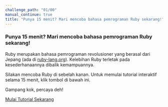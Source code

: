 ```yaml
---
challenge_path: "01/00"
manual_continue: true
title: "Punya 15 menit? Mari mencoba bahasa pemrograman Ruby sekarang!"
---
```


### Punya 15 menit? Mari mencoba bahasa pemrograman Ruby sekarang!

Ruby merupakan bahasa pemrograman revolusioner yang berasal dari Jepang (ada di [ruby-lang.org](http://www.ruby-lang.org/)). Kelebihan Ruby terletak pada kesederhanaannya dibalik kemampuannya.

Silakan mencoba Ruby di sebelah kanan. Untuk memulai tutorial interaktif selama 15 menit, klik tombol di bawah ini.

Gampang kok, percaya deh!

<div class="cta-with-btn">
	<div><a href="01-01.html" class="button medium full-width btn-cta btn-cta-coba-ruby js-challenge-link">Mulai Tutorial Sekarang</a></div>	
</div>
